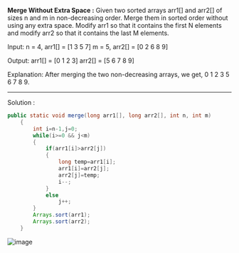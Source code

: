 **Merge Without Extra Space :**
Given two sorted arrays arr1[] and arr2[] of sizes n and m in non-decreasing order. 
Merge them in sorted order without using any extra space. 
Modify arr1 so that it contains the first N elements and modify arr2 so that it contains the last M elements.

Input: 
n = 4, arr1[] = [1 3 5 7] 
m = 5, arr2[] = [0 2 6 8 9]

Output: 
arr1[] = [0 1 2 3]
arr2[] = [5 6 7 8 9]

Explanation: After merging the two non-decreasing arrays, we get, 0 1 2 3 5 6 7 8 9.

--------------------------------------------------------------------------------------------------------------------
  
Solution :

```java
public static void merge(long arr1[], long arr2[], int n, int m) 
    {
        int i=n-1,j=0;
        while(i>=0 && j<m)
        {
            if(arr1[i]>arr2[j])
            {
                long temp=arr1[i];
                arr1[i]=arr2[j];
                arr2[j]=temp;
                i--;
            }
            else
                j++;
        }
        Arrays.sort(arr1);
        Arrays.sort(arr2);
    }
```

![image](https://user-images.githubusercontent.com/23376002/153550882-a633109d-267b-47e7-8999-41b48ee7211e.png)
